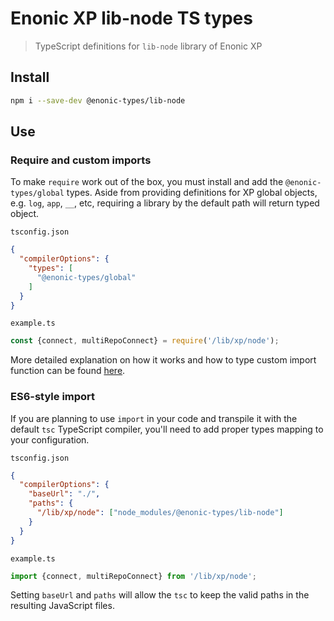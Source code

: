 # Enonic XP lib-node TS types

> TypeScript definitions for `lib-node` library of Enonic XP

## Install

```bash
npm i --save-dev @enonic-types/lib-node
```

## Use

### Require and custom imports

To make `require` work out of the box, you must install and add the `@enonic-types/global` types. Aside from providing definitions for XP
global objects, e.g. `log`, `app`, `__`, etc, requiring a library by the default path will return typed object.

`tsconfig.json`

```json
{
  "compilerOptions": {
    "types": [
      "@enonic-types/global"
    ]
  }
}
```

`example.ts`

```ts
const {connect, multiRepoConnect} = require('/lib/xp/node');
```

More detailed explanation on how it works and how to type custom import function can be
found [here](https://developer.enonic.com/docs/xp/stable/api).

### ES6-style import

If you are planning to use `import` in your code and transpile it with the default `tsc` TypeScript compiler, you'll need to add proper
types mapping to your configuration.

`tsconfig.json`

```json
{
  "compilerOptions": {
    "baseUrl": "./",
    "paths": {
      "/lib/xp/node": ["node_modules/@enonic-types/lib-node"]
    }
  }
}
```

`example.ts`

```ts
import {connect, multiRepoConnect} from '/lib/xp/node';
```

Setting `baseUrl` and `paths` will allow the `tsc` to keep the valid paths in the resulting JavaScript files.
